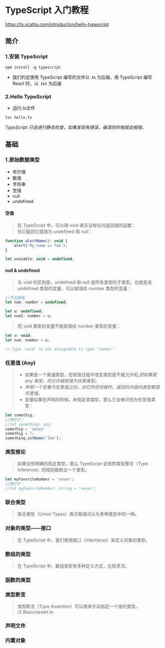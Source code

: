 # TypeScript 入门教程
https://ts.xcatliu.com/introduction/hello-typescript

## 简介
### 1.安装 TypeScript
``` 
npm install -g typescript
```
- 我们约定使用 TypeScript 编写的文件以 .ts 为后缀，用 TypeScript 编写 React 时，以 .tsx 为后缀

### 2.Hello TypeScript
- 运行.ts文件
```
tsc hello.ts
```
*TypeScript 只会进行静态检查，如果发现有错误，编译的时候就会报错。*

## 基础
### 1.原始数据类型
- 布尔值
- 数值
- 字符串
- 空值
- null
- undefined

#### 空值
> 在 TypeScript 中，可以用 void 表示没有任何返回值的函数：      
> 你只能将它赋值为 undefined 和 null：
```javascript
function alertName(): void {
    alert('My name is Tom');
}

let unusable: void = undefined;
```

#### null & undefined
> 与 void 的区别是，undefined 和 null 是所有类型的子类型。也就是说 undefined 类型的变量，可以赋值给 number 类型的变量：
```javascript
//不会报错
let num: number = undefined;

let u: undefined;
let num2: number = u;
```

>而 void 类型的变量不能赋值给 number 类型的变量：
```javascript
let u: void;
let num: number = u;

// Type 'void' is not assignable to type 'number'.
```

### 任意值 (Any)
> - 如果是一个普通类型，在赋值过程中改变类型是不被允许的,*但如果是 any 类型，则允许被赋值为任意类型。*
> - *声明一个变量为任意值之后，对它的任何操作，返回的内容的类型都是任意值。*
> - 变量如果在声明的时候，未指定其类型，那么它会被识别为任意值类型：
```javascript
let somethig;
//等价于：
//let something: any;
somethig = 'seven'
somethig = 7;
something.setName('Tom');
```
### 类型推论
> 如果没有明确的指定类型，那么 TypeScript 会依照类型推论（Type Inference）的规则推断出一个类型。
```javascript
let myFavoriteNumber = 'seven';
//等价于：
//let myFavoriteNumber: string = 'seven';
```
### 联合类型
> 联合类型（Union Types）表示取值可以为多种类型中的一种。

### 对象的类型——接口
> 在 TypeScript 中，我们使用接口（Interfaces）来定义对象的类型。

### 数组的类型
> 在 TypeScript 中，数组类型有多种定义方式，比较灵活。

### 函数的类型

### 类型断言
> 类型断言（Type Assertion）可以用来手动指定一个值的类型。
/2.Basic/assert.ts

### 声明文件
### 内置对象
